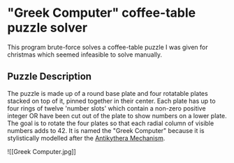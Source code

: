 # "Greek Computer" coffee-table puzzle solver

This program brute-force solves a coffee-table puzzle I was given for christmas which seemed infeasible to solve manually.

## Puzzle Description
The puzzle is made up of a round base plate and four rotatable plates stacked on top of it, pinned together in their center. Each plate has up to four rings of twelve 'number slots' which contain a non-zero positive integer OR have been cut out of the plate to show numbers on a lower plate. The goal is to rotate the four plates so that each radial column of visible numbers adds to 42.
It is named the "Greek Computer" because it is stylistically modelled after the [Antikythera Mechanism](https://en.wikipedia.org/wiki/Antikythera_mechanism).

![[Greek Computer.jpg]]
